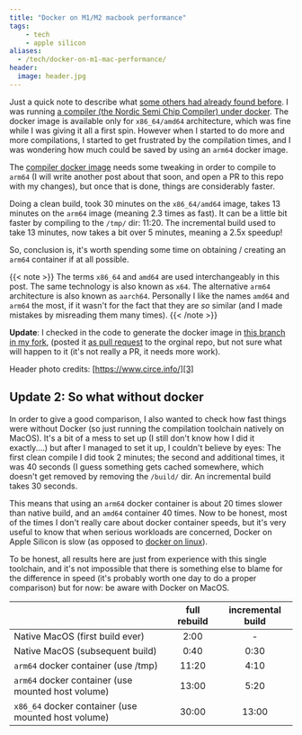 ```yaml
---
title: "Docker on M1/M2 macbook performance"
tags:
    - tech
    - apple silicon
aliases:
  - /tech/docker-on-m1-mac-performance/
header:
  image: header.jpg
---
```


Just a quick note to describe what [some others had already found before][1].
I was running [a compiler (the Nordic Semi Chip Compiler) under docker][2].
The docker image is available only for `x86_64/amd64` architecture, which was fine while I was giving it all a first spin.
However when I started to do more and more compilations, I started to get frustrated by the compilation times, and I was wondering how much could be saved by using an `arm64` docker image.

The [compiler docker image][2] needs some tweaking in order to compile to `arm64` (I will write another post about that soon, and open a PR to this repo with my changes), but once that is done, things are considerably faster.

Doing a clean build, took 30 minutes on the `x86_64/amd64` image, takes 13 minutes on the `arm64` image (meaning 2.3 times as fast). It can be a little bit faster by compiling to the `/tmp/` dir: 11:20.
The incremental build used to take 13 minutes, now takes a bit over 5 minutes, meaning a 2.5x speedup!

So, conclusion is, it's worth spending some time on obtaining / creating an `arm64` container if at all possible.

{{< note >}}
The terms `x86_64` and `amd64` are used interchangeably in this post. The same technology is also known as `x64`. The alternative `arm64` architecture is also known as `aarch64`. Personally I like the names `amd64` and `arm64` the most, if it wasn't for the fact that they are *so* similar (and I made mistakes by misreading them many times).
{{< /note >}}

**Update**: I checked in the code to generate the docker image in [this branch in my fork][4], (posted it [as pull request][5] to the orginal repo, but not sure what will happen to it (it's not really a PR, it needs more work).

Header photo credits: [https://www.circe.info/][3]

## Update 2: So what without docker

In order to give a good comparison, I also wanted to check how fast things were without Docker (so just running the compilation toolchain natively on MacOS).
It's a bit of a mess to set up (I still don't know how I did it exactly....) but after I managed to set it up, I couldn't believe by eyes:
The first clean compile I did took 2 minutes; the second and additional times, it was 40 seconds (I guess something gets cached somewhere, which doesn't get removed by removing the `/build/` dir. An incremental build takes 30 seconds.

This means that using an `arm64` docker container is about 20 times slower than native build, and an `amd64` container 40 times.
Now to be honest, most of the times I don't really care about docker container speeds, but it's very useful to know that when serious workloads are concerned, Docker on Apple Silicon is slow (as opposed to [docker on linux][6]).

To be honest, all results here are just from experience with this single toolchain, and it's not impossible that there is something else to blame for the difference in speed (it's probably worth one day to do a proper comparison) but for now: be aware with Docker on MacOS.

|   | full rebuild | incremental build |
|---|:-:|:-:|
|Native MacOS (first build ever)| 2:00 |  - |
|Native MacOS (subsequent build)| 0:40 |  0:30 |
|`arm64` docker container (use /tmp) | 11:20 | 4:10 |
|`arm64` docker container (use mounted host volume) | 13:00 | 5:20 |
|`x86_64` docker container (use mounted host volume) | 30:00 | 13:00 |

[1]: https://dev.to/oben/apple-silicon-mac-m1m2-how-to-deal-with-slow-docker-performance-58n0
[2]: https://github.com/NordicPlayground/nrfconnect-chip-docker
[3]: https://www.circe.info/
[4]: https://github.com/reinhrst/nrfconnect-chip-docker/tree/arm64
[5]: https://github.com/NordicPlayground/nrfconnect-chip-docker/pull/12
[6]: https://stackoverflow.com/questions/21889053/what-is-the-runtime-performance-cost-of-a-docker-container
